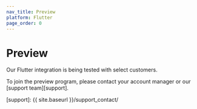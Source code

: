 ```yaml
---
nav_title: Preview
platform: Flutter
page_order: 0
---
```


# Preview

Our Flutter integration is being tested with select customers.

To join the preview program, please contact your account manager or our [support team][support].

[support]: {{ site.baseurl }}/support_contact/
